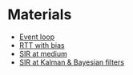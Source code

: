 # Materials

-   [Event loop](https://html.spec.whatwg.org/multipage/webappapis.html#event-loops)
-   [RTT with bias](https://rllab.snu.ac.kr/courses/intelligent-systems_2016/project/project-files/instruction-for-assignment2_2016.pdf)
-   [SIR at medium](https://medium.com/@mathiasmantelli/particle-filter-part-4-pseudocode-and-python-code-052a74236ba4)
-   [SIR at Kalman & Bayesian filters](https://github.com/rlabbe/Kalman-and-Bayesian-Filters-in-Python/blob/master/12-Particle-Filters.ipynb)
